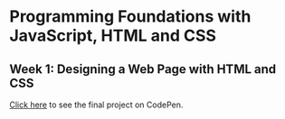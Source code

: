 # Programming Foundations with JavaScript, HTML and CSS

## Week 1: Designing a Web Page with HTML and CSS

[Click here](https://codepen.io/yohanaff/pen/WNZwyrW) to see the final project on CodePen.